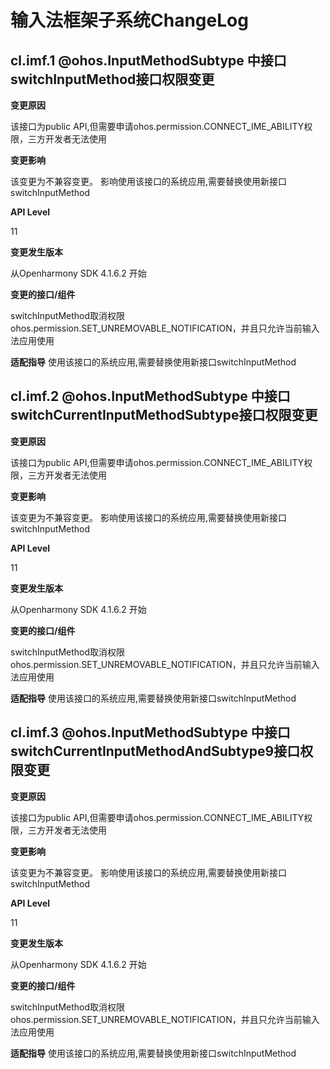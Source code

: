# 输入法框架子系统ChangeLog

## cl.imf.1 @ohos.InputMethodSubtype 中接口switchInputMethod接口权限变更


**变更原因**

该接口为public API,但需要申请ohos.permission.CONNECT_IME_ABILITY权限，三方开发者无法使用

**变更影响**

该变更为不兼容变更。
影响使用该接口的系统应用,需要替换使用新接口switchInputMethod

**API Level**

11

**变更发生版本**

从Openharmony SDK 4.1.6.2 开始

**变更的接口/组件**

switchInputMethod取消权限ohos.permission.SET_UNREMOVABLE_NOTIFICATION，并且只允许当前输入法应用使用

**适配指导**
使用该接口的系统应用,需要替换使用新接口switchInputMethod

## cl.imf.2 @ohos.InputMethodSubtype 中接口switchCurrentInputMethodSubtype接口权限变更


**变更原因**

该接口为public API,但需要申请ohos.permission.CONNECT_IME_ABILITY权限，三方开发者无法使用

**变更影响**

该变更为不兼容变更。
影响使用该接口的系统应用,需要替换使用新接口switchInputMethod

**API Level**

11

**变更发生版本**

从Openharmony SDK 4.1.6.2 开始

**变更的接口/组件**

switchInputMethod取消权限ohos.permission.SET_UNREMOVABLE_NOTIFICATION，并且只允许当前输入法应用使用

**适配指导**
使用该接口的系统应用,需要替换使用新接口switchInputMethod

## cl.imf.3 @ohos.InputMethodSubtype 中接口switchCurrentInputMethodAndSubtype9接口权限变更


**变更原因**

该接口为public API,但需要申请ohos.permission.CONNECT_IME_ABILITY权限，三方开发者无法使用

**变更影响**

该变更为不兼容变更。
影响使用该接口的系统应用,需要替换使用新接口switchInputMethod

**API Level**

11

**变更发生版本**

从Openharmony SDK 4.1.6.2 开始

**变更的接口/组件**

switchInputMethod取消权限ohos.permission.SET_UNREMOVABLE_NOTIFICATION，并且只允许当前输入法应用使用

**适配指导**
使用该接口的系统应用,需要替换使用新接口switchInputMethod




